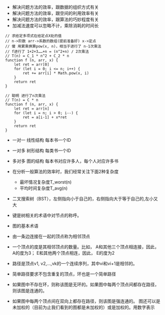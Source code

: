 ###

- 解决问题方法的效率，跟数据的组织方式有关
- 解决问题方法的效率，跟空间的利用效率有关
- 解决问题方法的效率，跟算法的巧妙程度有关
- 加减法速度可以忽略不计，乘除消耗的时间长

```
// 求给定多项式在给定点X处的值
// n->阶数 arr->系数的数组(提前准备好) x->定点
// 傻 用累乘换算pow(x, n)，相当于进行了 n-1次乘法
// f进行了 1+2+3……+n = (n^2+n) / 2次乘法
// T(n) = C_1 * n^2 + C_2 * n
function f (n, arr, x) {
	let ret = arr[0]
	for (let i = 0; i <= n; i++) {
		ret += arr[i] * Math.pow(x, i)
	}
	return ret
}

// 聪明 进行了n次乘法
// T(n) = C * n
function f (n, arr, x) {
	let ret = arr[n]
	for (let i = n; i > 0; i--) {
		ret = a[i-1] + x*ret
	}
	return ret
}
```

- 一对一 线性结构 每本书一个ID
- 一对多 树形结构 每类书一个ID
- 多对多 图的结构 每本书对应许多人，每个人对应许多书

- 在分析一般算法的效率时，我们经常关注下面2种复杂度
  - 最坏情况复杂度T_worst(n)
  - 平均时间复杂度T_avg(n)

- 二叉搜索树（BST），左侧指向小于自己的，右侧指向大于等于自己的,左小又大
- 键是树相关的术语中对节点的称呼。

- 图的基本术语
- 由一条边连接在一起的顶点称为相邻顶点
- 一个顶点的度是其相邻顶点的数量。比如， A和其他三个顶点相连接，因此， A的度为3； E和其他两个顶点相连，因此， E的度为2
- 路径是顶点v1, v2,…,vk的一个连续序列，其中vi和vi+1是相邻的。
- 简单路径要求不包含重复的顶点，环也是一个简单路径
- 如果图中不存在环，则称该图是无环的。如果图中每两个顶点间都存在路径，则该图是连通的。
- 如果图中每两个顶点间在双向上都存在路径，则该图是强连通的。
图还可以是未加权的（目前为止我们看到的图都是未加权的）或是加权的。用数字表示